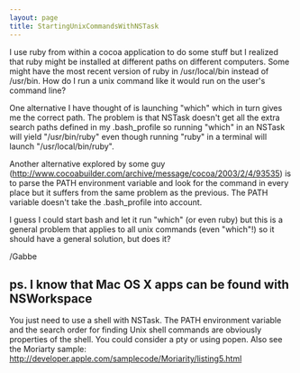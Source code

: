 ```yaml
---
layout: page
title: StartingUnixCommandsWithNSTask
---
```


I use ruby from within a cocoa application to do some stuff but I realized that ruby might be installed at different paths on different computers. Some might have the most recent version of ruby in /usr/local/bin instead of /usr/bin. How do I run a unix command like it would run on the user's command line?

One alternative I have thought of is launching "which" which in turn gives me the correct path. The problem is that NSTask doesn't get all the extra search paths defined in my .bash_profile so running "which" in an NSTask will yield "/usr/bin/ruby" even though running "ruby" in a terminal will launch "/usr/local/bin/ruby".

Another alternative explored by some guy (http://www.cocoabuilder.com/archive/message/cocoa/2003/2/4/93535) is to parse the PATH environment variable and look for the command in every place but it suffers from the same problem as the previous. The PATH variable doesn't take the .bash_profile into account.

I guess I could start bash and let it run "which" (or even ruby) but this is a general problem that applies to all unix commands (even "which"!) so it should have a general solution, but does it?

/Gabbe

ps. I know that Mac OS X apps can be found with NSWorkspace
----
You just need to use a shell with NSTask.  The PATH environment variable and the search order for finding Unix shell commands are obviously properties of the shell.  You could consider a pty or using popen.  Also see the Moriarty sample: http://developer.apple.com/samplecode/Moriarity/listing5.html

